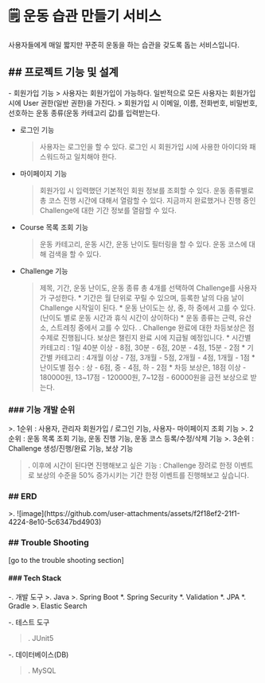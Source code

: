 <h1>🗒  운동 습관 만들기 서비스</h1>
  사용자들에게 매일 짧지만 꾸준히 운동을 하는 습관을 갖도록 돕는 서비스입니다.


<h2>## 프로젝트 기능 및 설계</h2>
- 회원가입 기능
  > 사용자는 회원가입이 가능하다. 일반적으로 모든 사용자는 회원가입 시에 User 권한(일반 권한)을 가진다.
  > 회원가입 시 이메일, 이름, 전화번호, 비밀번호, 선호하는 운동 종류(운동 카테고리 값)를 입력받는다.

- 로그인 기능
  > 사용자는 로그인을 할 수 있다. 로그인 시 회원가입 시에 사용한 아이디와 패스워드하고 일치해야 한다.

- 마이페이지 기능
  > 회원가입 시 입력했던 기본적인 회원 정보를 조회할 수 있다.
  > 운동 종류별로 총 코스 진행 시간에 대해서 열람할 수 있다.
  > 지금까지 완료했거나 진행 중인 Challenge에 대한 기간 정보를 열람할 수 있다.
 

- Course 목록 조회 기능
  > 운동 카테고리, 운동 시간, 운동 난이도 필터링을 할 수 있다.
  > 운동 코스에 대해 검색을 할 수 있다.

  
- Challenge 기능
  > 제목, 기간, 운동 난이도, 운동 종류 총 4개를 선택하여 Challenge를 사용자가 구성한다.
      * 기간은 월 단위로 꾸릴 수 있으며, 등록한 날의 다음 날이 Challenge 시작일이 된다.
      * 운동 난이도는 상, 중, 하 중에서 고를 수 있다.(난이도 별로 운동 시간과 휴식 시간이 상이하다)
      * 운동 종류는 근력, 유산소, 스트레칭 중에서 고를 수 있다.
  >. Challenge 완료에 대한 차등보상은 점수제로 진행됩니다. 보상은 챌린지 완료 시에 지급될 예정입니다.
      * 시간별 카테고리 : 1일 40분 이상 - 8점, 30분 - 6점, 20분 - 4점, 15분 - 2점
      * 기간별 카테고리 : 4개월 이상 - 7점, 3개월 - 5점, 2개월 - 4점, 1개월 - 1점
      * 난이도별 점수 : 상 - 6점, 중 - 4점, 하 - 2점
      * 차등 보상은, 18점 이상 - 180000원, 13~17점 - 120000원, 7~12점 - 60000원을 금전 보상으로 받는다.


<h3>### 기능 개발 순위 </h3>
  >. 1순위 : 사용자, 관리자 회원가입 / 로그인 기능, 사용자- 마이페이지 조회 기능
  >. 2순위 : 운동 목록 조회 기능, 운동 진행 기능, 운동 코스 등록/수정/삭제 기능
  >. 3순위 : Challenge 생성/진행/완료 기능, 보상 기능

  >. 이후에 시간이 된다면 진행해보고 싶은 기능 : Challenge 장려로 한정 이벤트로 보상의 수준을 50% 증가시키는 기간 한정 이벤트를 진행해보고 싶습니다.

<h3>## ERD </h3>
  >. ![image](https://github.com/user-attachments/assets/f2f18ef2-21f1-4224-8e10-5c6347bd4903)


<h3>## Trouble Shooting</h3>
[go to the trouble shooting section]

<h4>### Tech Stack</h4>
-. 개발 도구
  >. Java
  >. Spring Boot
    *. Spring Security
    *. Validation
    *. JPA
    *. Gradle
  >. Elastic Search
  

-. 테스트 도구
  >. JUnit5

-. 데이터베이스(DB)
  >. MySQL


